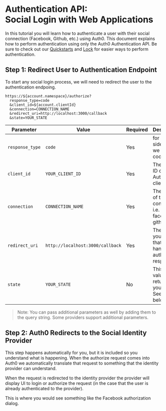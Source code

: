 # Authentication API: <br> Social Login with Web Applications

In this tutorial you will learn how to authenticate a user with their social connection (Facebook, Github, etc.) using Auth0. This document explains how to perform authentication using only the Auth0 Authentication API. Be sure to check out our [Quickstarts](/docs/quickstarts) and [Lock](/libraries/lock) for easier ways to perform authentication.

## Step 1: Redirect User to Authentication Endpoint
To start any social login process, we will need to redirect the user to the authentication endpoing.

```
https://${account.namespace}/authorize?
  response_type=code
  &client_id=${account.clientId}
  &connection=CONNECTION_NAME
  &redirect_uri=http://localhost:3000/callback
  &state=YOUR_STATE
```

| Parameter | Value     | Required | Description                                         |
|-----------|-----------|---------|------------------------------------------------------|
| `response_type` | `code` | Yes | for server side apps we use code |
| `client_id` | `YOUR_CLIENT_ID` | Yes | The client ID of the Auth0 client |
| `connection` | `CONNECTION_NAME` | Yes | The name of the connection. i.e. facebook, github, etc. |
| `redirect_uri` | `http://localhost:3000/callback` | Yes | The url of your app that will handle the auth response |
| `state` | `YOUR_STATE` | No | This is a value that returns to your app. See notes below. |

> Note: You can pass additional parameters as well by adding them to the query string. Some providers support additional parameters.

## Step 2: Auth0 Redirects to the Social Identity Provider
This step happens automatically for you, but it is included so you understand what is happening. When the authorize request comes into Auth0 we automatically translate that request to something that the identity provider can understand.

When the request is redirected to the identity provider the provider will display UI to login or authorize the request (in the case that the user is already authenticated to the provider).

This is where you would see something like the Facebook authorization dialog.
